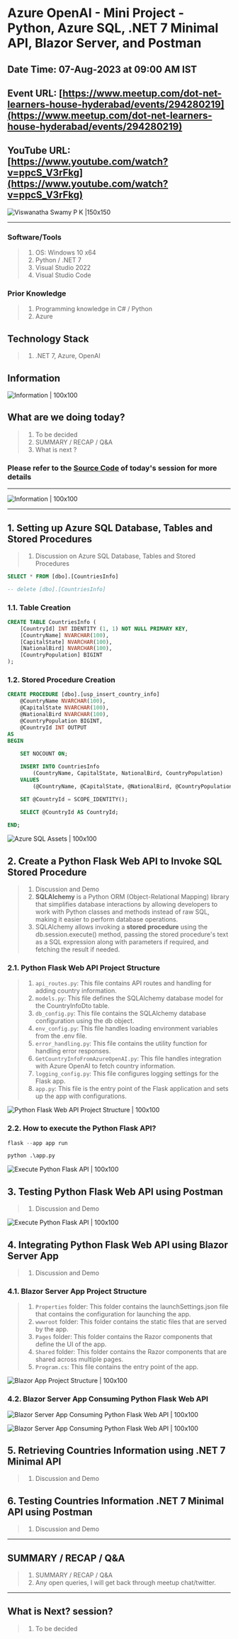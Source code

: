 # Azure OpenAI - Mini Project - Python, Azure SQL, .NET 7 Minimal API, Blazor Server, and Postman

## Date Time: 07-Aug-2023 at 09:00 AM IST

## Event URL: [https://www.meetup.com/dot-net-learners-house-hyderabad/events/294280219](https://www.meetup.com/dot-net-learners-house-hyderabad/events/294280219)

## YouTube URL: [https://www.youtube.com/watch?v=ppcS_V3rFkg](https://www.youtube.com/watch?v=ppcS_V3rFkg)

![Viswanatha Swamy P K |150x150](./Documentation/Images/ViswanathaSwamyPK.PNG)

---

### Software/Tools

> 1. OS: Windows 10 x64
> 1. Python / .NET 7
> 1. Visual Studio 2022
> 1. Visual Studio Code

### Prior Knowledge

> 1. Programming knowledge in C# / Python
> 1. Azure

## Technology Stack

> 1. .NET 7, Azure, OpenAI

## Information

![Information | 100x100](./Documentation/Images/Information.PNG)

## What are we doing today?

> 1. To be decided
> 1. SUMMARY / RECAP / Q&A
> 1. What is next ?

### Please refer to the [**Source Code**](https://github.com/vishipayyallore/speaker-series-2023/tree/main/AzureOpenAI) of today's session for more details

---

![Information | 100x100](./Documentation/Images/SeatBelt.PNG)

---

## 1. Setting up Azure SQL Database, Tables and Stored Procedures

> 1. Discussion on Azure SQL Database, Tables and Stored Procedures

```sql
SELECT * FROM [dbo].[CountriesInfo]

-- delete [dbo].[CountriesInfo]
```

### 1.1. Table Creation

```sql
CREATE TABLE CountriesInfo (
    [CountryId] INT IDENTITY (1, 1) NOT NULL PRIMARY KEY,
    [CountryName] NVARCHAR(100),
    [CapitalState] NVARCHAR(100),
    [NationalBird] NVARCHAR(100),
    [CountryPopulation] BIGINT
);
```

### 1.2. Stored Procedure Creation

```sql
CREATE PROCEDURE [dbo].[usp_insert_country_info]
    @CountryName NVARCHAR(100),
    @CapitalState NVARCHAR(100),
    @NationalBird NVARCHAR(100),
    @CountryPopulation BIGINT,
    @CountryId INT OUTPUT
AS
BEGIN
    
    SET NOCOUNT ON;

    INSERT INTO CountriesInfo 
        (CountryName, CapitalState, NationalBird, CountryPopulation)
    VALUES 
        (@CountryName, @CapitalState, @NationalBird, @CountryPopulation);

    SET @CountryId = SCOPE_IDENTITY();

    SELECT @CountryId AS CountryId;
    
END;
```

![Azure SQL Assets | 100x100](./Documentation/Images/Azure_Sql_Assets.PNG)

## 2. Create a Python Flask Web API to Invoke SQL Stored Procedure

> 1. Discussion and Demo
> 1. **SQLAlchemy** is a Python ORM (Object-Relational Mapping) library that simplifies database interactions by allowing developers to work with Python classes and methods instead of raw SQL, making it easier to perform database operations.
> 1. SQLAlchemy allows invoking a **stored procedure** using the db.session.execute() method, passing the stored procedure's text as a SQL expression along with parameters if required, and fetching the result if needed.

### 2.1. Python Flask Web API Project Structure

> 1. `api_routes.py`: This file contains API routes and handling for adding country information.
> 1. `models.py`: This file defines the SQLAlchemy database model for the CountryInfoDto table.
> 1. `db_config.py`: This file contains the SQLAlchemy database configuration using the db object.
> 1. `env_config.py`: This file handles loading environment variables from the .env file.
> 1. `error_handling.py`: This file contains the utility function for handling error responses.
> 1. `GetCountryInfoFromAzureOpenAI.py`: This file handles integration with Azure OpenAI to fetch country information.
> 1. `logging_config.py`: This file configures logging settings for the Flask app.
> 1. `app.py`: This file is the entry point of the Flask application and sets up the app with configurations.

![Python Flask Web API Project Structure | 100x100](./Documentation/Images/PythonFlaskAPI_Structure.PNG)

### 2.2. How to execute the Python Flask API?

```python
flask --app app run

python .\app.py
```

![Execute Python Flask API | 100x100](./Documentation/Images/Executing_Flask_App.PNG)

## 3. Testing Python Flask Web API using Postman

> 1. Discussion and Demo

![Execute Python Flask API | 100x100](./Documentation/Images/SessionFirstLook.PNG)

## 4. Integrating Python Flask Web API using Blazor Server App

> 1. Discussion and Demo

### 4.1. Blazor Server App Project Structure

> 1. `Properties` folder: This folder contains the launchSettings.json file that contains the configuration for launching the app.
> 1. `wwwroot` folder: This folder contains the static files that are served by the app.
> 1. `Pages` folder: This folder contains the Razor components that define the UI of the app.
> 1. `Shared` folder: This folder contains the Razor components that are shared across multiple pages.
> 1. `Program.cs`: This file contains the entry point of the app.

![Blazor App Project Structure | 100x100](./Documentation/Images/BlazorApp_ProjectStructure.PNG)

### 4.2. Blazor Server App Consuming Python Flask Web API

![Blazor Server App Consuming Python Flask Web API | 100x100](./Documentation/Images/BlazorApp_1.PNG)

![Blazor Server App Consuming Python Flask Web API | 100x100](./Documentation/Images/BlazorApp_2.PNG)

## 5. Retrieving Countries Information using .NET 7 Minimal API

> 1. Discussion and Demo

## 6. Testing Countries Information .NET 7 Minimal API using Postman

> 1. Discussion and Demo

---

## SUMMARY / RECAP / Q&A

> 1. SUMMARY / RECAP / Q&A
> 2. Any open queries, I will get back through meetup chat/twitter.

---

## What is Next? session?

> 1. To be decided
